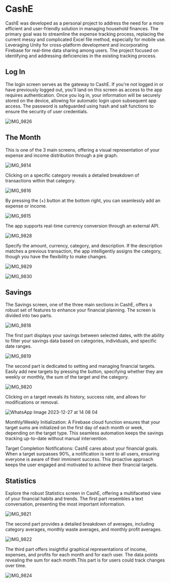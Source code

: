 # CashE
CashE was developed as a personal project to address the need for a more efficient and user-friendly solution in managing household finances. 
The primary goal was to streamline the expense tracking process, replacing the current messy and complicated Excel file method, especially for mobile use. 
Leveraging Unity for cross-platform development and incorporating Firebase for real-time data sharing among users. 
The project focused on identifying and addressing deficiencies in the existing tracking process.

## Log In
The login screen serves as the gateway to CashE. If you're not logged in or have previously logged out, you'll land on this screen as access to the app requires authentication. Once you log in, your information will be securely stored on the device, allowing for automatic login upon subsequent app access. The password is safeguarded using hash and salt functions to ensure the security of user credentials.

![IMG_9826](https://github.com/amxhab/CashE/assets/100534541/2c6f6fe7-ea49-4b58-9fc6-ebc6e80620d4)


## The Month
This is one of the 3 main screens, offering a visual representation of your expense and income distribution through a pie graph.

![IMG_9814](https://github.com/amxhab/CashE/assets/100534541/a5f9826f-b145-4f23-8492-fb7e387c4e38)

Clicking on a specific category reveals a detailed breakdown of transactions within that category.

![IMG_9816](https://github.com/amxhab/CashE/assets/100534541/8c333dea-61d8-469e-ba16-3b9b27e0bfe7)


 By pressing the (+) button at the bottom right, you can seamlessly add an expense or income.

![IMG_9815](https://github.com/amxhab/CashE/assets/100534541/bd352dae-819a-4529-bd4e-c4d7fccd2286)


The app supports real-time currency conversion through an external API.

![IMG_9828](https://github.com/amxhab/CashE/assets/100534541/a087ff1b-6c2e-40a0-a00a-e71818cdb9ce)


Specify the amount, currency, category, and description. If the description matches a previous transaction, the app intelligently assigns the category, though you have the flexibility to make changes.

![IMG_9829](https://github.com/amxhab/CashE/assets/100534541/0c4bb6ee-7533-4a23-85b9-91d31301e53c)

![IMG_9830](https://github.com/amxhab/CashE/assets/100534541/1a9447eb-3c64-46d6-b971-9e1c1df98b3f)

## Savings
The Savings screen, one of the three main sections in CashE, offers a robust set of features to enhance your financial planning.
The screen is divided into two parts.

![IMG_9818](https://github.com/amxhab/CashE/assets/100534541/0ae41b9e-720e-4c21-b53a-96b4c4eb0305)


The first part displays your savings between selected dates, with the ability to filter your savings data based on categories, individuals, and specific date ranges.

![IMG_9819](https://github.com/amxhab/CashE/assets/100534541/f84c4bce-de4f-44a1-9851-f30441e6302b)


The second part is dedicated to setting and managing financial targets. Easily add new targets by pressing the button, specifying whether they are weekly or monthly, the sum of the target and the category.

![IMG_9820](https://github.com/amxhab/CashE/assets/100534541/4796b148-4f01-411c-9ca5-ed40efd8fc2b)


Clicking on a target reveals its history, success rate, and allows for modifications or removal.

![WhatsApp Image 2023-12-27 at 14 08 04](https://github.com/amxhab/CashE/assets/100534541/a8055d3e-54f0-47ad-9272-bcba8a3061f5)


Monthly/Weekly Initialization: A Firebase cloud function ensures that your target sums are initialized on the first day of each month or week, depending on the target type. This seamless automation keeps the savings tracking up-to-date without manual intervention.

Target Completion Notifications: CashE cares about your financial goals. When a target surpasses 90%, a notification is sent to all users, ensuring everyone is aware of their imminent success. This proactive approach keeps the user engaged and motivated to achieve their financial targets.

## Statistics
Explore the robust Statistics screen in CashE, offering a multifaceted view of your financial habits and trends. 
The first part resembles a text conversation, presenting the most important information.

![IMG_9821](https://github.com/amxhab/CashE/assets/100534541/9e88ca48-841b-4837-8916-28d9f29b61f7)


The second part provides a detailed breakdown of averages, including category averages, monthly waste averages, and monthly profit averages.

![IMG_9822](https://github.com/amxhab/CashE/assets/100534541/29e7d7b6-8492-4062-b354-9802ebab9adb)


The third part offers insightful graphical representations of income, expenses, and profits for each month and for each user. The data points revealing the sum for each month.This part is for users could track changes over time.

![IMG_9824](https://github.com/amxhab/CashE/assets/100534541/83ccdc08-9257-4d8a-90b0-c0cbd03e6e70)









